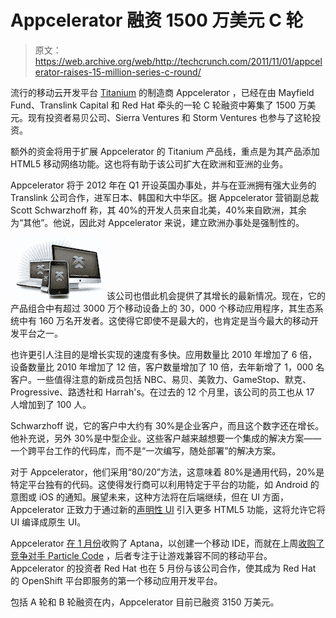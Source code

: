 # Appcelerator 融资 1500 万美元 C 轮 

> 原文：<https://web.archive.org/web/http://techcrunch.com/2011/11/01/appcelerator-raises-15-million-series-c-round/>

流行的移动云开发平台 [Titanium](https://web.archive.org/web/20230205045115/http://www.appcelerator.com/products/) 的制造商 Appcelerator ，已经在由 Mayfield Fund、Translink Capital 和 Red Hat 牵头的一轮 C 轮融资中筹集了 1500 万美元。现有投资者易贝公司、Sierra Ventures 和 Storm Ventures 也参与了这轮投资。

额外的资金将用于扩展 Appcelerator 的 Titanium 产品线，重点是为其产品添加 HTML5 移动网络功能。这也将有助于该公司扩大在欧洲和亚洲的业务。

Appcelerator 将于 2012 年在 Q1 开设英国办事处，并与在亚洲拥有强大业务的 Translink 公司合作，进军日本、韩国和大中华区。据 Appcelerator 营销副总裁 Scott Schwarzhoff 称，其 40%的开发人员来自北美，40%来自欧洲，其余为“其他”。他说，因此对 Appcelerator 来说，建立欧洲办事处是强制性的。

[![](img/9168e1e487adc2266a9c371cb537324c.png "Appcelerator")](https://web.archive.org/web/20230205045115/https://techcrunch.com/wp-content/uploads/2011/11/appcelerator.jpg) 该公司也借此机会提供了其增长的最新情况。现在，它的产品组合中有超过 3000 万个移动设备上的 30，000 个移动应用程序，其生态系统中有 160 万名开发者。这使得它即使不是最大的，也肯定是当今最大的移动开发平台之一。

也许更引人注目的是增长实现的速度有多快。应用数量比 2010 年增加了 6 倍，设备数量比 2010 年增加了 12 倍，客户数量增加了 10 倍，去年新增了 1，000 名客户。一些值得注意的新成员包括 NBC、易贝、美敦力、GameStop、默克、Progressive、路透社和 Harrah's。在过去的 12 个月里，该公司的员工也从 17 人增加到了 100 人。

Schwarzhoff 说，它的客户中大约有 30%是企业客户，而且这个数字还在增长。他补充说，另外 30%是中型企业。这些客户越来越想要一个集成的解决方案——一个跨平台工作的代码库，而不是“一次编写，随处部署”的解决方案。

对于 Appcelerator，他们采用“80/20”方法，这意味着 80%是通用代码，20%是特定平台独有的代码。这使得发行商可以利用特定于平台的功能，如 Android 的意图或 iOS 的通知。展望未来，这种方法将在后端继续，但在 UI 方面，Appcelerator 正致力于通过新的[声明性 UI](https://web.archive.org/web/20230205045115/http://developer.appcelerator.com/blog/2011/09/platform-engineering-android-runtime-performance-improvements.html) 引入更多 HTML5 功能，这将允许它将 UI 编译成原生 UI。

Appcelerator [在 1 月份](https://web.archive.org/web/20230205045115/https://techcrunch.com/2011/01/18/appcelerator-acquires-web-app-development-suite-aptana/)收购了 Aptana，以创建一个移动 IDE，而就在上周[收购了竞争对手 Particle Code](https://web.archive.org/web/20230205045115/https://techcrunch.com/2011/10/24/appcelerator-acquires-particle-code-to-help-devs-build-games-for-any-mobile-device/) ，后者专注于让游戏兼容不同的移动平台。Appcelerator 的投资者 Red Hat 也在 5 月份与该公司合作，使其成为 Red Hat 的 OpenShift 平台即服务的第一个移动应用开发平台。

包括 A 轮和 B 轮融资在内，Appcelerator 目前已融资 3150 万美元。